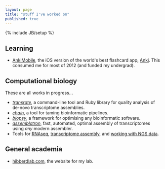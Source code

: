 ```yaml
---
layout: page
title: "stuff I've worked on"
published: true
---
```


{% include JB/setup %}

## Learning

- [AnkiMobile](https://itunes.apple.com/us/app/ankisrs/id373493387?mt=8), the iOS version of the world's best flashcard app, [Anki](http://ankisrs.net/). This consumed me for most of 2012 (and funded my undergrad).

## Computational biology

These are all works in progress...

- [*transrate*](github.com/blahah/transrate), a command-line tool and Ruby library for quality analysis of de-novo transcriptome assemblies.
- [*chain*](github.com/blahah/chain), a tool for taming bioinformatic pipelines.
- [*biopsy*](github.com/blahah/biopsy), a framework for optimising any bioinformatic software.
- [*assemblotron*](github.com/blahah/assemblotron), fast, automated, optimal assembly of transcriptomes using *any* modern assembler.
- Tools for [RNAseq](https://github.com/HibberdLab/rnaseq_tools), [transcriptome assembly](https://github.com/HibberdLab/assemblytools), and [working with NGS data](https://github.com/HibberdLab/seqtools).

## General academia

- [hibberdlab.com](http://hibberdlab.com), the website for my lab.